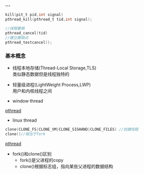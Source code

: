 ### ...
```c
kill(pit_t pid,int signal)
pthread_kill(pthread_t tid,int signal);

//线程撤销
pthread_cancel(tid)
//建立撤销点
pthread_testcancel();
```

### 基本概念
* 线程本地存储(Thread-Local Storage,TLS)   
  类似静态数据但是线程独特的

* 轻量级进程(LightWeight Process,LWP)  
  用户和内核线程之间

* window thread

[pthread](../../image/pthread_w.png)

* linux thread
```c  
clone(CLONE_FS|CLONE_VM|CLONE_SIGHAND|CLONE_FILES) //创建线程
clone()//相当于fork
```

[pthread](../../image/pthread_l.png)

* fork()和clone()区别
  - fork()是父进程的copy
  - clone()根据标志组，指向某些父进程的数据结构